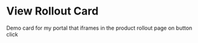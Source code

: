 # View Rollout Card

Demo card for my portal that iframes in the product rollout page on button click